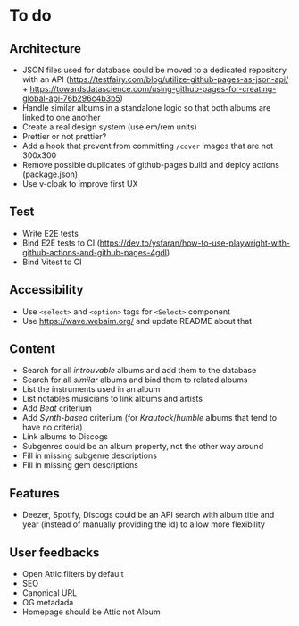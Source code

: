# To do

## Architecture

-   JSON files used for database could be moved to a dedicated repository with an API (https://testfairy.com/blog/utilize-github-pages-as-json-api/ + https://towardsdatascience.com/using-github-pages-for-creating-global-api-76b296c4b3b5)
-   Handle similar albums in a standalone logic so that both albums are linked to one another
-   Create a real design system (use em/rem units)
-   Prettier or not prettier?
-   Add a hook that prevent from committing `/cover` images that are not 300x300
-   Remove possible duplicates of github-pages build and deploy actions (package.json)
-   Use v-cloak to improve first UX

## Test

-   Write E2E tests
-   Bind E2E tests to CI (https://dev.to/ysfaran/how-to-use-playwright-with-github-actions-and-github-pages-4gdl)
-   Bind Vitest to CI

## Accessibility

-   Use `<select>` and `<option>` tags for `<Select>` component
-   Use https://wave.webaim.org/ and update README about that

## Content

-   Search for all _introuvable_ albums and add them to the database
-   Search for all _similar_ albums and bind them to related albums
-   List the instruments used in an album
-   List notables musicians to link albums and artists
-   Add _Beat_ criterium
-   Add _Synth-based_ criterium (for _Krautock_/_humble_ albums that tend to have no criteria)
-   Link albums to Discogs
-   Subgenres could be an album property, not the other way around
-   Fill in missing subgenre descriptions
-   Fill in missing gem descriptions

## Features

-   Deezer, Spotify, Discogs could be an API search with album title and year (instead of manually providing the id) to allow more flexibility

## User feedbacks

-   Open Attic filters by default
-   SEO
-   Canonical URL
-   OG metadada
-   Homepage should be Attic not Album
